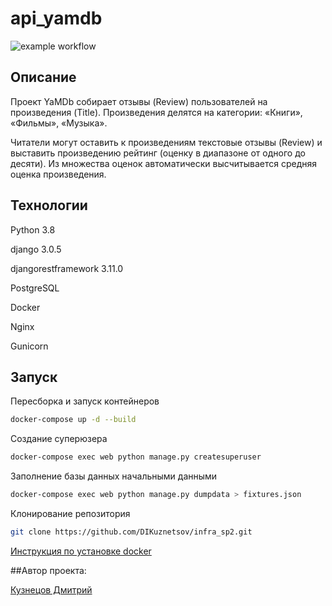 # api_yamdb

![example workflow](https://github.com/github/docs/actions/workflows/main.yml/badge.svg)

## Описание
Проект YaMDb собирает отзывы (Review) пользователей на произведения (Title). Произведения делятся на категории: «Книги», «Фильмы», «Музыка». 

Читатели могут оставить к произведениям текстовые отзывы (Review) и выставить произведению рейтинг (оценку в диапазоне от одного до десяти). Из множества оценок автоматически высчитывается средняя оценка произведения.

## Технологии
Python 3.8

django 3.0.5

djangorestframework 3.11.0

PostgreSQL

Docker

Nginx

Gunicorn

## Запуск
Пересборка и запуск контейнеров
```bash
docker-compose up -d --build
```

Создание суперюзера
```bash
docker-compose exec web python manage.py createsuperuser
```

Заполнение базы данных начальными данными
```bash
docker-compose exec web python manage.py dumpdata > fixtures.json
```

Клонирование репозитория
```bash
git clone https://github.com/DIKuznetsov/infra_sp2.git
```

[Инструкция по установке docker](https://docs.docker.com/engine/install/ubuntu/)

##Автор проекта:

[Кузнецов Дмитрий](https://github.com/DIKuznetsov)
